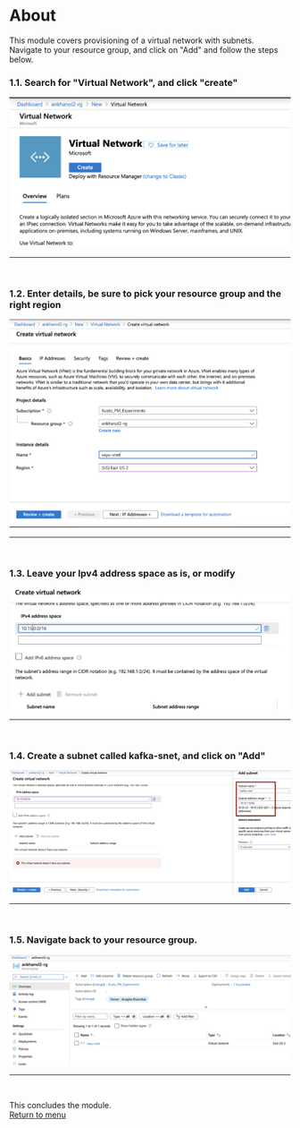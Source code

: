 

# About

This module covers provisioning of a virtual network with subnets.  <br>
Navigate to your resource group, and click on "Add" and follow the steps below.<br>

### 1.1. Search for "Virtual Network", and click "create"
![Createvnet](images/01-vnet-01.png)
<br>
<hr>
<br>

### 1.2. Enter details, be sure to pick your resource group and the right region
![Createvnet2](images/01-vnet-02.png)
<br>
<hr>
<br>

### 1.3. Leave your Ipv4 address space as is, or modify
![Createvnet3](images/01-vnet-03.png)
<br>
<hr>
<br>

### 1.4. Create a subnet called kafka-snet, and click on "Add"
![Createvnet4](images/01-vnet-04.png)
<br>
<hr>
<br>

### 1.5. Navigate back to your resource group.
![Createvnet5](images/01-vnet-05.png)
<br>
<hr>
<br>

This concludes the module.<br>
[Return to menu](https://github.com/anagha-microsoft/adx-kafkaConnect-hol/tree/master/hdi-standalone-nonesp#lets-get-started)
